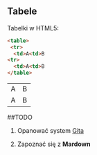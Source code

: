 ## Tabele

Tabelki w HTML5:

```html
<table>
 <tr>
  <td>A<td>B
<tr>
  <td>A<td>B
</table>
```

<table>
 <tr>
  <td>A<td>B
<tr>
  <td>A<td>B
</table>

##TODO

1. Opanować system [Gita][1]

2. Zapoznać się z **Mardown**

[1]: http://git.-scm.com/
